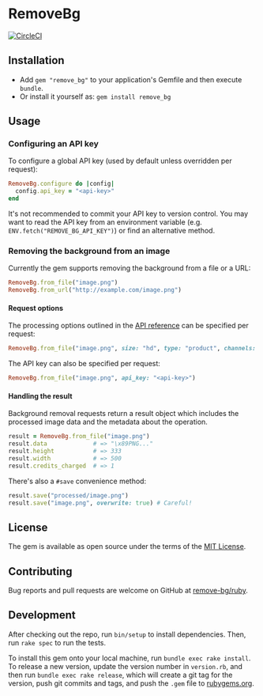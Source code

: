 # RemoveBg

[![CircleCI](https://circleci.com/gh/remove-bg/ruby/tree/master.svg?style=shield)](https://circleci.com/gh/remove-bg/ruby/tree/master)

## Installation

- Add `gem "remove_bg"` to your application's Gemfile and then execute `bundle`.
- Or install it yourself as: `gem install remove_bg`

## Usage

### Configuring an API key

To configure a global API key (used by default unless overridden per request):

```ruby
RemoveBg.configure do |config|
  config.api_key = "<api-key>"
end
```

It's not recommended to commit your API key to version control. You may want to
read the API key from an environment variable (e.g.
`ENV.fetch("REMOVE_BG_API_KEY")`) or find an alternative method.

### Removing the background from an image

Currently the gem supports removing the background from a file or a URL:

```ruby
RemoveBg.from_file("image.png")
RemoveBg.from_url("http://example.com/image.png")
```

#### Request options

The processing options outlined in the [API reference](https://www.remove.bg/api)
can be specified per request:

```ruby
RemoveBg.from_file("image.png", size: "hd", type: "product", channels: "rgba")
```

The API key can also be specified per request:

```ruby
RemoveBg.from_file("image.png", api_key: "<api-key>")
```

#### Handling the result

Background removal requests return a result object which includes the processed
image data and the metadata about the operation.

```ruby
result = RemoveBg.from_file("image.png")
result.data             # => "\x89PNG..."
result.height           # => 333
result.width            # => 500
result.credits_charged  # => 1
```

There's also a `#save` convenience method:

```ruby
result.save("processed/image.png")
result.save("image.png", overwrite: true) # Careful!
```

## License

The gem is available as open source under the terms of the [MIT License](https://opensource.org/licenses/MIT).

## Contributing

Bug reports and pull requests are welcome on GitHub at [remove-bg/ruby](https://github.com/remove-bg/ruby).

## Development

After checking out the repo, run `bin/setup` to install dependencies. Then, run
`rake spec` to run the tests.

To install this gem onto your local machine, run `bundle exec rake install`. To
release a new version, update the version number in `version.rb`, and then run
`bundle exec rake release`, which will create a git tag for the version, push
git commits and tags, and push the `.gem` file to
[rubygems.org](https://rubygems.org).

